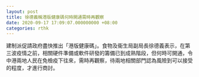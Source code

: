 ```yaml
---
layout: post
title: 徐德義稱港版健康碼何時開通需時再觀察
date: 2020-09-17 17:09:07.000000000 +08:00
categories: rthk
---
```


建制派促請政府盡快推出「港版健康碼」。食物及衞生局副局長徐德義表示，在第三波疫情之前，相關硬件準備或軟件研發的籌備已到成熟階段，但何時可開通，令中港兩地人民在免檢疫下往來，需時再觀察，待兩地相關部門認為風險到可以接受的程度，才進行商討。
